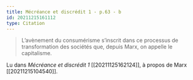 ```yaml
---
title: Mécréance et discrédit 1 - p.63 - b
id: 20211215161112
type: Citation
---
```


> L’avènement du consumérisme s’inscrit dans ce processus de transformation des sociétés que, depuis Marx, on appelle le capitalisme.

Lu dans *Mécréance et discrédit 1* [[20211125162124]], à propos de Marx [[20211215104540]].